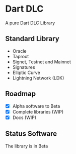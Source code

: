 # Dart DLC

 A pure Dart  DLC Library 

 ## Standard Library

- Oracle
- Taproot
- Signet, Testnet and Mainnet
- Signatures
- Elliptic Curve
- Lightning Network (LDK)

## Roadmap

- [x] Alpha software to Beta
- [x] Complete libraries (WIP)
- [x] Docs (WIP)

## Status Software

The library is in Beta

